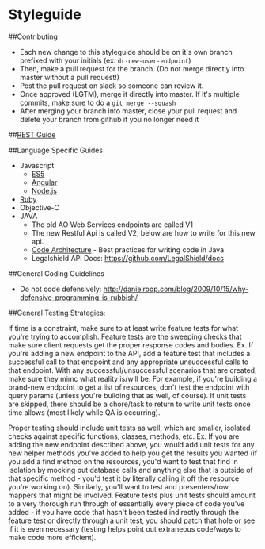 # Styleguide

##Contributing
- Each new change to this styleguide should be on it's own branch prefixed with your initials (ex: `dr-new-user-endpoint`)
- Then, make a pull request for the branch. (Do not merge directly into master without a pull request!)
- Post the pull request on slack so someone can review it.
- Once approved (LGTM), merge it directly into master. If it's multiple commits, make sure to do a `git merge --squash`
- After merging your branch into master, close your pull request and delete your branch from github if you no longer need it

##[REST Guide](/restful-guide.md)

##Language Specific Guides
+ Javascript
  - [ES5](https://github.com/airbnb/javascript/tree/master/es5)
  - [Angular](https://github.com/johnpapa/angular-styleguide)
  - [Node.js](https://github.com/RisingStack/node-style-guide)
+ [Ruby](https://github.com/bbatsov/ruby-style-guide)
+ Objective-C
+ JAVA
  - The old AO Web Services endpoints are called V1
  - The new Restful Api is called V2, below are how to write for this new api.
  - [Code Architecture](/java/code-architecture.md) - Best practices for writing code in Java 
  - Legalshield API Docs: https://github.com/LegalShield/docs

##General Coding Guidelines
- Do not code defensively: http://danielroop.com/blog/2009/10/15/why-defensive-programming-is-rubbish/

##General Testing Strategies:

If time is a constraint, make sure to at least write feature tests for what you're trying to accomplish. Feature tests are the sweeping checks that make sure client requests get the proper response codes and bodies. Ex. If you're adding a new endpoint to the API, add a feature test that includes a successful call to that endpoint and any appropriate unsuccessful calls to that endpoint. With any successful/unsuccessful scenarios that are created, make sure they mimc what reality is/will be. For example, if you're building a brand-new endpoint to get a list of resources, don't test the endpoint with query params (unless you're building that as well, of course). If unit tests are skipped, there should be a chore/task to return to write unit tests once time allows (most likely while QA is occurring).

Proper testing should include unit tests as well, which are smaller, isolated checks against specific functions, classes, methods, etc. Ex. If you are adding the new endpoint described above, you would add unit tests for any new helper methods you've added to help you get the results you wanted (if you add a find method on the resources, you'd want to test that find in isolation by mocking out database calls and anything else that is outside of that specific method - you'd test it by literally calling it off the resource you're working on). Similarly, you'll want to test and presenters/row mappers that might be involved. Feature tests plus unit tests should amount to a very thorough run through of essentially every piece of code you've added - if you have code that hasn't been tested indirectly through the feature test or directly through a unit test, you should patch that hole or see if it is even necessary (testing helps point out extraneous code/ways to make code more efficient).
